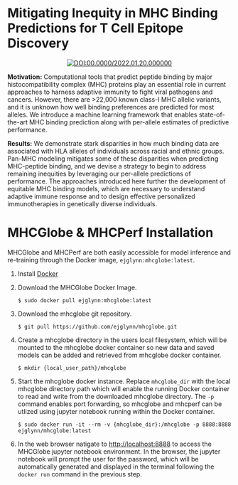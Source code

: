 <div align="left">

# Mitigating Inequity in MHC Binding Predictions for T Cell Epitope Discovery

</div>


<div align="center">
    
[![DOI:00.0000/2022.01.20.000000](http://img.shields.io/badge/DOI-00.0000/0000.00.00.000000-B31B1B.svg)](https://mhcglobe)

</div>

**Motivation:** Computational tools that predict peptide binding by major histocompatibility complex (MHC) proteins play an essential role in current approaches to harness adaptive immunity to fight viral pathogens and cancers. However, there are >22,000 known class-I MHC allelic variants, and it is unknown how well binding preferences are predicted for most alleles. We introduce a machine learning framework that enables state-of-the-art MHC binding prediction along with per-allele estimates of predictive performance. 

**Results:** We demonstrate stark disparities in how much binding data are associated with HLA alleles of individuals across racial and ethnic groups. Pan-MHC modeling mitigates some of these disparities when predicting MHC-peptide binding, and we devise a strategy to begin to address remaining inequities by leveraging our per-allele predictions of performance. The approaches introduced here further the development of equitable MHC binding models, which are necessary to understand adaptive immune response and to design effective personalized immunotherapies in genetically diverse individuals.


# MHCGlobe & MHCPerf Installation

MHCGlobe and MHCPerf are both easily accessible for model inference and re-training through the Docker image, `ejglynn:mhcglobe:latest`.

1) Install [Docker](https://docs.docker.com/get-docker/)

2) Download the MHCGlobe Docker Image.

    `$ sudo docker pull ejglynn:mhcglobe:latest`
    
3) Download the mhcglobe git repository.

    `$ git pull https://github.com/ejglynn/mhcglobe.git`

4) Create a mhcglobe directory in the users local filesystem, which will be mounted to the mhcglobe docker container so new data and saved models can be added and retrieved from mhcglobe docker container.

    `$ mkdir {local_user_path}/mhcglobe`
    
5) Start the mhcglobe docker instance. Replace `mhcglobe_dir` with the local mhcglobe directory path which will enable the running Docker container to read and write from the downloaded mhcglobe directory. The `-p` command enables port forwarding, so mhcglobe and mhcperf can be utlized using jupyter notebook running within the Docker container.

    `$ sudo docker run -it --rm -v {mhcglobe_dir}:/mhcglobe -p 8888:8888 ejglynn/mhcglobe:latest`

6) In the web browser natigate to [http://localhost:8888](http://localhost:8888) to access the MHCGlobe jupyter notebook environment. In the browser, the jupyter notebook will prompt the user for the password, which will be automatically generated and displayed in the terminal following the `docker run` command in the previous step. 

